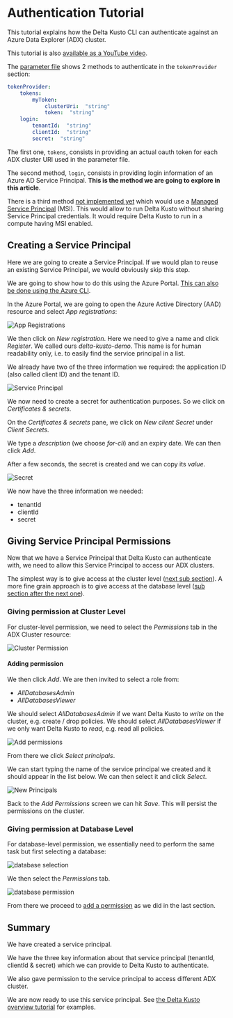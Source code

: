 # Authentication Tutorial

This tutorial explains how the Delta Kusto CLI can authenticate against an Azure Data Explorer (ADX) cluster.

This tutorial is also [available as a YouTube video](https://www.youtube.com/watch?v=ErLSCKCkGXI).

The [parameter file](../../parameter-file.md) shows 2 methods to authenticate in the `tokenProvider` section:

```yaml
tokenProvider:
    tokens:
        myToken:
            clusterUri:  "string"
            token:  "string"
    login:
        tenantId:  "string"
        clientId:  "string"
        secret:  "string"
```

The first one, `tokens`, consists in providing an actual oauth token for each ADX cluster URI used in the parameter file.

The second method, `login`, consists in providing login information of an Azure AD Service Principal.  **This is the method we are going to explore in this article**.

There is a third method [not implemented yet](https://github.com/microsoft/delta-kusto/issues/7) which would use a [Managed Service Principal](https://www.youtube.com/watch?v=TK8jdVpWsNY) (MSI).  This would allow to run Delta Kusto without sharing Service Principal credentials. It would require Delta Kusto to run in a compute having MSI enabled.

## Creating a Service Principal

Here we are going to create a Service Principal.  If we would plan to reuse an existing Service Principal, we would obviously skip this step.

We are going to show how to do this using the Azure Portal.  [This can also be done using the Azure CLI](https://docs.microsoft.com/en-us/azure/developer/python/how-to-manage-service-principals#manage-service-principals-using-the-azure-cli).

In the Azure Portal, we are going to open the Azure Active Directory (AAD) resource and select *App registrations*:

![App Registrations](app-registrations.png)

We then click on *New registration*.  Here we need to give a name and click *Register*.  We called ours *delta-kusto-demo*.  This name is for human readability only, i.e. to easily find the service principal in a list.

We already have two of the three information we required:  the application ID (also called client ID) and the tenant ID.

![Service Principal](sp.png)

We now need to create a secret for authentication purposes.  So we click on *Certificates & secrets*.

On the *Certificates & secrets* pane, we click on *New client Secret* under *Client Secrets*.

We type a *description* (we choose *for-cli*) and an expiry date.  We can then click *Add*.

After a few seconds, the secret is created and we can copy its *value*.

![Secret](secret.png)

We now have the three information we needed:

*   tenantId
*   clientId
*   secret

## Giving Service Principal Permissions

Now that we have a Service Principal that Delta Kusto can authenticate with, we need to allow this Service Principal to access our ADX clusters.

The simplest way is to give access at the cluster level ([next sub section](#giving-permission-at-cluster-level)).  A more fine grain approach is to give access at the database level ([sub section after the next one](#giving-permission-at-database-level)).

### Giving permission at Cluster Level

For cluster-level permission, we need to select the *Permissions* tab in the ADX Cluster resource:

![Cluster Permission](cluster-permission.png)

#### Adding permission

We then click *Add*.  We are then invited to select a role from:

* *AllDatabasesAdmin*
* *AllDatabasesViewer*

We should select *AllDatabasesAdmin* if we want Delta Kusto to *write* on the cluster, e.g. create / drop policies.  We should select *AllDatabasesViewer* if we only want Delta Kusto to *read*, e.g. read all policies.

![Add permissions](add-permissions.png)

From there we click *Select principals*.

We can start typing the name of the service principal we created and it should appear in the list below.  We can then select it and click *Select*.

![New Principals](new-principals.png)

Back to the *Add Permissions* screen we can hit *Save*.  This will persist the permissions on the cluster.

### Giving permission at Database Level

For database-level permission, we essentially need to perform the same task but first selecting a database:

![database selection](database-selection.png)

We then select the *Permissions* tab.

![database permission](database-permission.png)

From there we proceed to [add a permission](#adding-permission) as we did in the last section.

## Summary

We have created a service principal.

We have the three key information about that service principal (tenantId, clientId & secret) which we can provide to Delta Kusto to authenticate.

We also gave permission to the service principal to access different ADX cluster.

We are now ready to use this service principal.  See [the Delta Kusto overview tutorial](../overview-tutorial/README.md) for examples.
